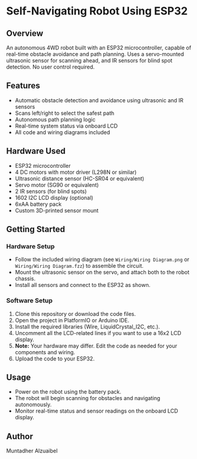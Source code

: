 # Self-Navigating Robot Using ESP32

## Overview
An autonomous 4WD robot built with an ESP32 microcontroller, capable of real-time obstacle avoidance and path planning. Uses a servo-mounted ultrasonic sensor for scanning ahead, and IR sensors for blind spot detection. No user control required.

## Features
- Automatic obstacle detection and avoidance using ultrasonic and IR sensors
- Scans left/right to select the safest path
- Autonomous path planning logic
- Real-time system status via onboard LCD
- All code and wiring diagrams included

## Hardware Used
- ESP32 microcontroller
- 4 DC motors with motor driver (L298N or similar)
- Ultrasonic distance sensor (HC-SR04 or equivalent)
- Servo motor (SG90 or equivalent)
- 2 IR sensors (for blind spots)
- 1602 I2C LCD display (optional)
- 6xAA battery pack
- Custom 3D-printed sensor mount

## Getting Started

### Hardware Setup
- Follow the included wiring diagram (see `Wiring/Wiring Diagram.png` or `Wiring/Wiring Diagram.fzz`) to assemble the circuit.
- Mount the ultrasonic sensor on the servo, and attach both to the robot chassis.
- Install all sensors and connect to the ESP32 as shown.

### Software Setup 
1. Clone this repository or download the code files.
2. Open the project in PlatformIO or Arduino IDE.
3. Install the required libraries (Wire, LiquidCrystal_I2C, etc.).
4. Uncomment all the LCD-related lines if you want to use a 16x2 LCD display.
5. **Note:** Your hardware may differ. Edit the code as needed for your components and wiring.
6. Upload the code to your ESP32.

## Usage
- Power on the robot using the battery pack.
- The robot will begin scanning for obstacles and navigating autonomously.
- Monitor real-time status and sensor readings on the onboard LCD display.

## Author
Muntadher Alzuaibel

